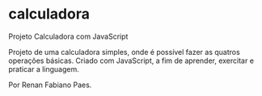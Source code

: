 # calculadora
Projeto Calculadora com JavaScript

Projeto de uma calculadora simples, onde é possível fazer as quatros operações básicas. Criado com JavaScript, a fim de aprender, exercitar e praticar a linguagem.

Por Renan Fabiano Paes.
